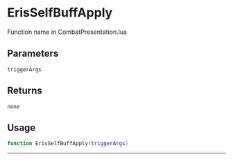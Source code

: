 # ErisSelfBuffApply
Function name in CombatPresentation.lua
## Parameters
`triggerArgs`
## Returns
`none`
## Usage
```lua
function ErisSelfBuffApply(triggerArgs)
```
---
